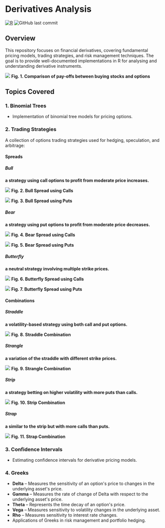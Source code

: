 # Derivatives Analysis

[![R](https://img.shields.io/badge/R-4.x-blue.svg)](https://www.r-project.org/)
![GitHub last commit](https://img.shields.io/github/last-commit/vladislavpyatnitskiy/deRivatives.svg)

## Overview
This repository focuses on financial derivatives, covering fundamental pricing models, trading strategies, and risk management techniques. The goal is to provide well-documented implementations in R for analysing and understanding derivative instruments.

![](https://github.com/vladislavpyatnitskiy/deRivatives/blob/main/Trading%20Strategies%20Visualisation/Plots/Stock%20vs%20Options%20PNL.png?raw=true)
**Fig. 1. Comparison of pay-offs between buying stocks and options**

## Topics Covered

### 1. Binomial Trees
- Implementation of binomial tree models for pricing options.

### 2. Trading Strategies
A collection of options trading strategies used for hedging, speculation, and arbitrage:

#### Spreads
##### Bull
**a strategy using call options to profit from moderate price increases.**

  ![](https://github.com/vladislavpyatnitskiy/deRivatives/blob/main/Trading%20Strategies%20Visualisation/Plots/Spreads/Bull%20Spread%20Using%20Calls.png?raw=true)
   **Fig. 2. Bull Spread using Calls**

  ![](https://github.com/vladislavpyatnitskiy/deRivatives/blob/main/Trading%20Strategies%20Visualisation/Plots/Spreads/Bull%20Spread%20Using%20Puts.png?raw=true)
  **Fig. 3. Bull Spread using Puts**
  
##### Bear
**a strategy using put options to profit from moderate price decreases.**

  ![](https://github.com/vladislavpyatnitskiy/deRivatives/blob/main/Trading%20Strategies%20Visualisation/Plots/Spreads/Bear%20Spread%20Using%20Calls.png?raw=true)
   **Fig. 4. Bear Spread using Calls**

  ![](https://github.com/vladislavpyatnitskiy/deRivatives/blob/main/Trading%20Strategies%20Visualisation/Plots/Spreads/Bear%20Spread%20Using%20Puts.png?raw=true)
  **Fig. 5. Bear Spread using Puts**

##### Butterfly
**a neutral strategy involving multiple strike prices.**

  ![](https://github.com/vladislavpyatnitskiy/deRivatives/blob/main/Trading%20Strategies%20Visualisation/Plots/Spreads/Butterfly%20Spread%20Using%20Calls.png?raw=true)
   **Fig. 6. Butterfly Spread using Calls**

  ![](https://github.com/vladislavpyatnitskiy/deRivatives/blob/main/Trading%20Strategies%20Visualisation/Plots/Spreads/Butterfly%20Spread%20Using%20Puts.png?raw=true)
  **Fig. 7. Butterfly Spread using Puts**

#### Combinations
##### Straddle
**a volatility-based strategy using both call and put options.**

  ![](https://github.com/vladislavpyatnitskiy/deRivatives/blob/main/Trading%20Strategies%20Visualisation/Plots/Combos/Straddle%20Combination.png?raw=true)
   **Fig. 8. Straddle Combination**

##### Strangle
**a variation of the straddle with different strike prices.**

  ![](https://github.com/vladislavpyatnitskiy/deRivatives/blob/main/Trading%20Strategies%20Visualisation/Plots/Combos/Strangle%20Combination.png?raw=true)
   **Fig. 9. Strangle Combination**

##### Strip
**a strategy betting on higher volatility with more puts than calls.**

  ![](https://github.com/vladislavpyatnitskiy/deRivatives/blob/main/Trading%20Strategies%20Visualisation/Plots/Combos/Strip.png?raw=true)
   **Fig. 10. Strip Combination**

##### Strap
**a similar to the strip but with more calls than puts.**

  ![](https://github.com/vladislavpyatnitskiy/deRivatives/blob/main/Trading%20Strategies%20Visualisation/Plots/Combos/Strap.png?raw=true)
   **Fig. 11. Strap Combination**

### 3. Confidence Intervals
- Estimating confidence intervals for derivative pricing models.

### 4. Greeks
- **Delta** – Measures the sensitivity of an option's price to changes in the underlying asset's price.
- **Gamma** – Measures the rate of change of Delta with respect to the underlying asset's price.
- **Theta** – Represents the time decay of an option's price.
- **Vega** – Measures sensitivity to volatility changes in the underlying asset.
- **Rho** – Measures sensitivity to interest rate changes.
- Applications of Greeks in risk management and portfolio hedging.
